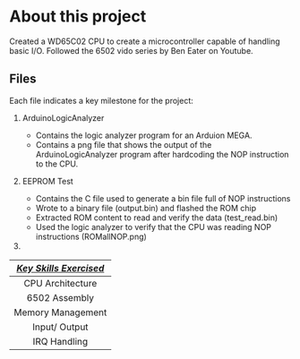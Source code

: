 # About this project
Created a WD65C02 CPU to create a microcontroller capable of handling basic I/O. Followed the 6502 vido series by Ben Eater on Youtube.
## Files
Each file indicates a key milestone for the project:
1. ArduinoLogicAnalyzer
    - Contains the logic analyzer program for an Arduion MEGA.
    - Contains a png file that shows the output of the ArduinoLogicAnalyzer program after hardcoding the NOP instruction to the CPU.

2. EEPROM Test
    - Contains the C file used to generate a bin file full of NOP instructions
    - Wrote to a binary file (output.bin) and flashed the ROM chip
    - Extracted ROM content to read and verify the data (test_read.bin)
    - Used the logic analyzer to verify that the CPU was reading NOP instructions (ROMallNOP.png)

3. 


| <ins>_Key Skills Exercised_</ins>  |
|:-------------:           |
|CPU Architecture          |
|6502 Assembly             |
|Memory Management         |
|Input/ Output             |
|IRQ Handling              |
